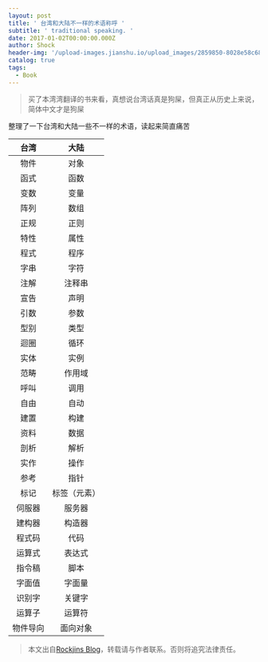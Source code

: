 ```yaml
---
layout: post
title: ' 台湾和大陆不一样的术语称呼 '
subtitle: ' traditional speaking. '
date: 2017-01-02T00:00:00.000Z
author: Shock
header-img: '/upload-images.jianshu.io/upload_images/2859850-8028e58c68f7500f.jpg?imageMogr2/auto-orient/strip%7CimageView2/2/w/1240'
catalog: true
tags:
  - Book
---
```


> 买了本湾湾翻译的书来看，真想说台湾话真是狗屎，但真正从历史上来说，简体中文才是狗屎

整理了一下台湾和大陆一些不一样的术语，读起来简直痛苦

 台湾  |   大陆
:--: | :----:
 物件  |   对象
 函式  |   函数
 变数  |   变量
 阵列  |   数组
 正规  |   正则
 特性  |   属性
 程式  |   程序
 字串  |   字符
 注解  |  注释串
 宣告  |   声明
 引数  |   参数
 型别  |   类型
 迴圈  |   循环
 实体  |   实例
 范畴  |  作用域
 呼叫  |   调用
 自由  |   自动
 建置  |   构建
 资料  |   数据
 剖析  |   解析
 实作  |   操作
 参考  |   指针
 标记  | 标签（元素）
伺服器  |  服务器
建构器  |  构造器
程式码  |   代码
运算式  |  表达式
指令稿  |   脚本
字面值  |  字面量
识别字  |  关键字
运算子  |  运算符
物件导向 |  面向对象

> 本文出自[Rockjins Blog](https://rockjins.github.io)，转载请与作者联系。否则将追究法律责任。

